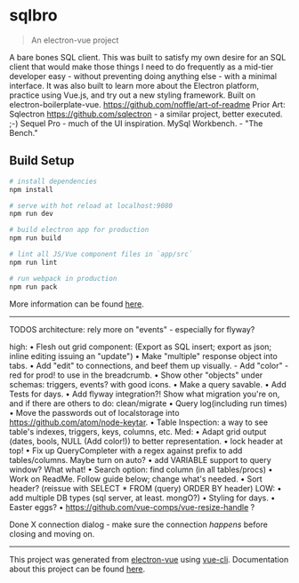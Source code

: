 # sqlbro

> An electron-vue project

A bare bones SQL client.
This was built to satisfy my own desire for an SQL client that would make those things I need to do frequently as a mid-tier developer easy - without preventing doing anything else - with a minimal interface. It was also built to learn more about the Electron platform, practice using Vue.js, and try out a new styling framework.
Built on electron-boilerplate-vue.
https://github.com/noffle/art-of-readme
Prior Art: Sqlectron https://github.com/sqlectron - a similar project, better executed. ;-) Sequel Pro - much of the UI inspiration. MySql Workbench. - "The Bench."


## Build Setup

``` bash
# install dependencies
npm install

# serve with hot reload at localhost:9080
npm run dev

# build electron app for production
npm run build

# lint all JS/Vue component files in `app/src`
npm run lint

# run webpack in production
npm run pack
```
More information can be found [here](https://simulatedgreg.gitbooks.io/electron-vue/content/docs/npm_scripts.html).

---


TODOS
architecture: rely more on "events" - especially for flyway?

high:
• Flesh out grid component: (Export as SQL insert; export as json; inline editing issuing an "update")
• Make "multiple" response object into tabs.
• Add "edit" to connections, and beef them up visually. - Add "color"  - red for prod! to use in the breadcrumb.
• Show other "objects" under schemas:  triggers, events? with good icons.
• Make a query savable.
• Add Tests for days.
• Add flyway integration?! Show what migration you're on, and if there are others to do: clean/migrate
• Query log(including run times)
• Move the passwords out of localstorage into https://github.com/atom/node-keytar.
• Table Inspection: a way to see table's indexes, triggers, keys, columns, etc.
Med:
• Adapt grid output (dates, bools, NULL (Add color!)) to better representation.
• lock header at top!
• Fix up QueryCompleter with a regex against prefix to add tables/columns. Maybe turn on auto?
• add VARIABLE support to query window? What what!
• Search option: find column (in all tables/procs)
• Work on ReadMe. Follow guide below; change what's needed.
• Sort header? (reissue with SELECT * FROM (query) ORDER BY header)
LOW:
• add multiple DB types (sql server, at least. mongO?)
• Styling for days.
• Easter eggs?
• https://github.com/vue-comps/vue-resize-handle ?

Done
X connection dialog  - make sure the connection *happens* before closing and moving on.

---
This project was generated from [electron-vue](https://github.com/SimulatedGREG/electron-vue) using [vue-cli](https://github.com/vuejs/vue-cli). Documentation about this project can be found [here](https://simulatedgreg.gitbooks.io/electron-vue/content/index.html).
